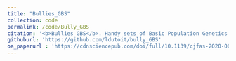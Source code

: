 ```yaml
---
title: "Bullies_GBS"
collection: code
permalink: /code/Bully_GBS
citation: '<b>Bullies GBS</b>. Handy sets of Basic Population Genetics based on <i>Ingram, Dutoit et al. 2020 study of common bullies (i.e. fish) population structure across two NZ lakes</i> from a GBS/RAD dataset. Contains a tutorial.'
githuburl: 'https://github.com/ldutoit/bully_GBS'
oa_paperurl : 'https://cdnsciencepub.com/doi/full/10.1139/cjfas-2020-0015'
---
```

